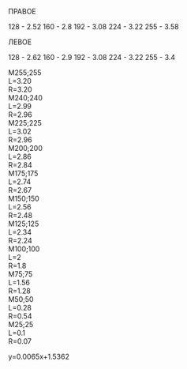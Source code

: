 
ПРАВОЕ 

 128 - 2.52
 160 - 2.8
 192 - 3.08
 224 - 3.22
 255 - 3.58


ЛЕВОЕ 

 128 - 2.62
 160 - 2.9
 192 - 3.08
 224 - 3.22
 255 - 3.4

M255;255  
L=3.20  
R=3.20  
M240;240  
L=2.99  
R=2.96  
M225;225  
L=3.02  
R=2.96  
M200;200  
L=2.86  
R=2.84  
M175;175  
L=2.74  
R=2.67  
M150;150  
L=2.56  
R=2.48  
M125;125  
L=2.34  
R=2.24  
M100;100  
L=2  
R=1.8  
M75;75  
L=1.56  
R=1.28  
M50;50  
L=0.28  
R=0.54  
M25;25  
L=0.1  
R=0.07  

y=0.0065x+1.5362  
